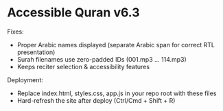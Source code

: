 # Accessible Quran v6.3

Fixes:
- Proper Arabic names displayed (separate Arabic span for correct RTL presentation)
- Surah filenames use zero-padded IDs (001.mp3 ... 114.mp3)
- Keeps reciter selection & accessibility features

Deployment:
- Replace index.html, styles.css, app.js in your repo root with these files
- Hard-refresh the site after deploy (Ctrl/Cmd + Shift + R)
